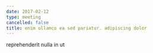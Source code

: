 ```yaml
---
date: 2017-02-12
type: meeting
cancelled: false
title: enim ullamco ea sed pariatur. adipiscing dolor
---
```

reprehenderit nulla in ut